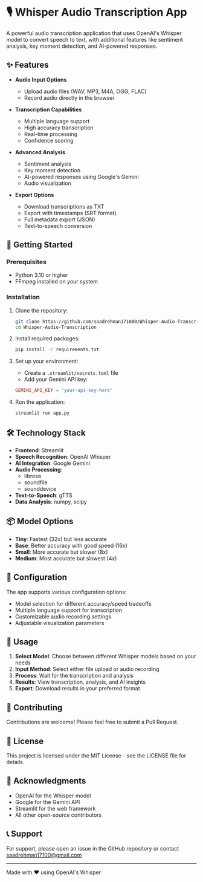 # 🎙️ Whisper Audio Transcription App

A powerful audio transcription application that uses OpenAI's Whisper model to convert speech to text, with additional features like sentiment analysis, key moment detection, and AI-powered responses.

## ✨ Features

- **Audio Input Options**
  - Upload audio files (WAV, MP3, M4A, OGG, FLAC)
  - Record audio directly in the browser
  
- **Transcription Capabilities**
  - Multiple language support
  - High accuracy transcription
  - Real-time processing
  - Confidence scoring

- **Advanced Analysis**
  - Sentiment analysis
  - Key moment detection
  - AI-powered responses using Google's Gemini
  - Audio visualization

- **Export Options**
  - Download transcriptions as TXT
  - Export with timestamps (SRT format)
  - Full metadata export (JSON)
  - Text-to-speech conversion

## 🚀 Getting Started

### Prerequisites

- Python 3.10 or higher
- FFmpeg installed on your system

### Installation

1. Clone the repository:
    ```bash
    git clone https://github.com/saadrehman171000/Whisper-Audio-Transcription.git
    cd Whisper-Audio-Transcription
    ```

2. Install required packages:
    ```bash
    pip install -r requirements.txt
    ```

3. Set up your environment:
   - Create a `.streamlit/secrets.toml` file
   - Add your Gemini API key:
    ```toml
    GEMINI_API_KEY = "your-api-key-here"
    ```

4. Run the application:
    ```bash
    streamlit run app.py
    ```

## 🛠️ Technology Stack

- **Frontend**: Streamlit
- **Speech Recognition**: OpenAI Whisper
- **AI Integration**: Google Gemini
- **Audio Processing**: 
  - librosa
  - soundfile
  - sounddevice
- **Text-to-Speech**: gTTS
- **Data Analysis**: numpy, scipy

## 📦 Model Options

- **Tiny**: Fastest (32x) but less accurate
- **Base**: Better accuracy with good speed (16x)
- **Small**: More accurate but slower (8x)
- **Medium**: Most accurate but slowest (4x)

## 🔧 Configuration

The app supports various configuration options:
- Model selection for different accuracy/speed tradeoffs
- Multiple language support for transcription
- Customizable audio recording settings
- Adjustable visualization parameters

## 📝 Usage

1. **Select Model**: Choose between different Whisper models based on your needs
2. **Input Method**: Select either file upload or audio recording
3. **Process**: Wait for the transcription and analysis
4. **Results**: View transcription, analysis, and AI insights
5. **Export**: Download results in your preferred format

## 🤝 Contributing

Contributions are welcome! Please feel free to submit a Pull Request.

## 📄 License

This project is licensed under the MIT License - see the LICENSE file for details.

## 🙏 Acknowledgments

- OpenAI for the Whisper model
- Google for the Gemini API
- Streamlit for the web framework
- All other open-source contributors

## 📞 Support

For support, please open an issue in the GitHub repository or contact saadrehman17100@gmail.com

---
Made with ❤️ using OpenAI's Whisper
